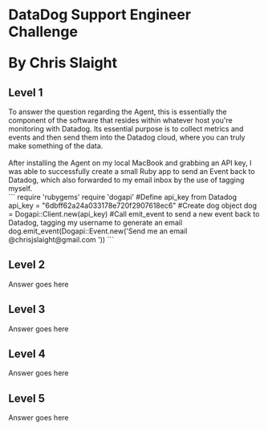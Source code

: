 <h1>DataDog Support Engineer Challenge</p>
<p>By Chris Slaight</p>

<h2>Level 1</h2>

<p>To answer the question regarding the Agent, this is essentially the component of the software that resides within whatever host you're monitoring with Datadog. Its essential purpose is to collect metrics and events and then send them into the Datadog cloud, where you can truly make something of the data.
<br><br>
After installing the Agent on my local MacBook and grabbing an API key, I was able to successfully create a small Ruby app to send an Event back to Datadog, which also forwarded to my email inbox by the use of tagging myself.<br>
```
require 'rubygems'
require 'dogapi'
#Define api_key from Datadog
api_key = "6dbff62a24a033178e720f2907618ec6"
#Create dog object
dog = Dogapi::Client.new(api_key)
#Call emit_event to send a new event back to Datadog, tagging my username to generate an email
dog.emit_event(Dogapi::Event.new('Send me an email @chrisjslaight@gmail.com '))
```
</p>

<h2>Level 2</h2>

<p>Answer goes here</p>

<h2>Level 3</h2>

<p>Answer goes here</p>

<h2>Level 4</h2>

<p>Answer goes here</p>

<h2>Level 5</h2>

<p>Answer goes here</p>